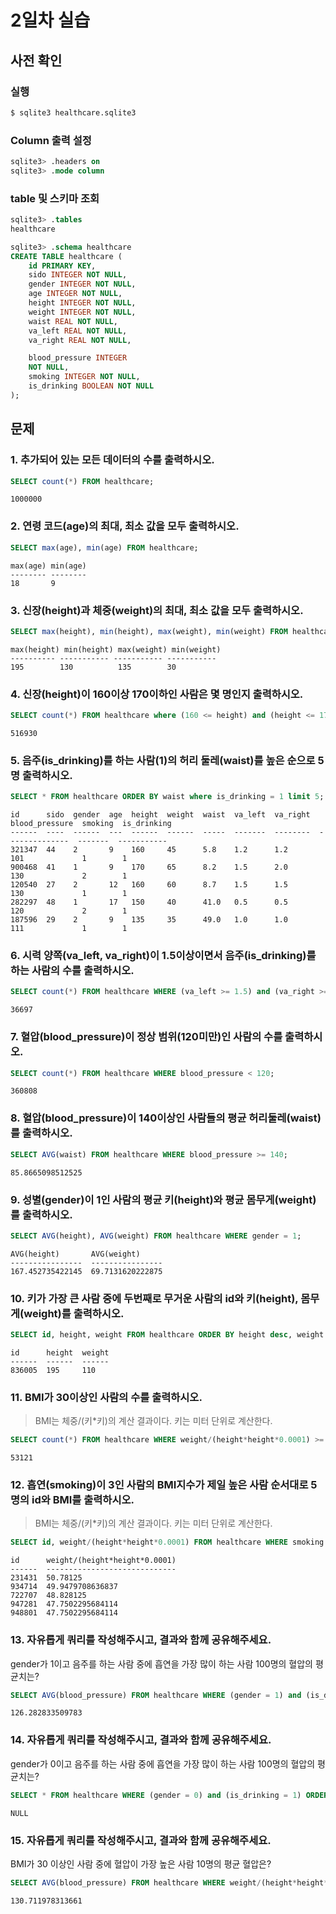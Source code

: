# 2일차 실습

## 사전 확인

### 실행

```bash
$ sqlite3 healthcare.sqlite3 
```

### Column 출력 설정

```sql
sqlite3> .headers on 
sqlite3> .mode column
```

### table 및 스키마 조회

```sql
sqlite3> .tables
healthcare

sqlite3> .schema healthcare
CREATE TABLE healthcare (
    id PRIMARY KEY,        
    sido INTEGER NOT NULL, 
    gender INTEGER NOT NULL,
    age INTEGER NOT NULL,  
    height INTEGER NOT NULL,
    weight INTEGER NOT NULL,
    waist REAL NOT NULL,   
    va_left REAL NOT NULL, 
    va_right REAL NOT NULL,

    blood_pressure INTEGER 
    NOT NULL,
    smoking INTEGER NOT NULL,
    is_drinking BOOLEAN NOT NULL
);
```

## 문제

### 1. 추가되어 있는 모든 데이터의 수를 출력하시오.

```sql
SELECT count(*) FROM healthcare;
```

```
1000000
```

### 2. 연령 코드(age)의 최대, 최소 값을 모두 출력하시오. 

```sql
SELECT max(age), min(age) FROM healthcare;
```

```
max(age) min(age)
-------- --------
18       9
```

### 3. 신장(height)과 체중(weight)의 최대, 최소 값을 모두 출력하시오.

```sql
SELECT max(height), min(height), max(weight), min(weight) FROM healthcare;
```

```
max(height) min(height) max(weight) min(weight)
---------- ----------- ----------- -----------
195        130          135        30
```

### 4. 신장(height)이 160이상 170이하인 사람은 몇 명인지 출력하시오.

```sql
SELECT count(*) FROM healthcare where (160 <= height) and (height <= 170);
```

```
516930
```

### 5. 음주(is_drinking)를 하는 사람(1)의 허리 둘레(waist)를 높은 순으로 5명 출력하시오. 

```sql
SELECT * FROM healthcare ORDER BY waist where is_drinking = 1 limit 5;
```

```
id      sido  gender  age  height  weight  waist  va_left  va_right  blood_pressure  smoking  is_drinking
------  ----  ------  ---  ------  ------  -----  -------  --------  --------------  -------  -----------
321347  44    2       9    160     45      5.8    1.2      1.2       101             1        1
900468  41    1       9    170     65      8.2    1.5      2.0       130             2        1
120540  27    2       12   160     60      8.7    1.5      1.5       130             1        1
282297  48    1       17   150     40      41.0   0.5      0.5       120             2        1
187596  29    2       9    135     35      49.0   1.0      1.0       111             1        1
```

### 6. 시력 양쪽(va_left, va_right)이 1.5이상이면서 음주(is_drinking)를 하는 사람의 수를 출력하시오.

```sql
SELECT count(*) FROM healthcare WHERE (va_left >= 1.5) and (va_right >= 1.5) and (is_drinking = 1);
```

```
36697
```

### 7. 혈압(blood_pressure)이 정상 범위(120미만)인 사람의 수를 출력하시오.

```sql
SELECT count(*) FROM healthcare WHERE blood_pressure < 120;
```

```
360808
```

### 8. 혈압(blood_pressure)이 140이상인 사람들의 평균 허리둘레(waist)를 출력하시오.

```sql
SELECT AVG(waist) FROM healthcare WHERE blood_pressure >= 140;
```

```
85.8665098512525
```

### 9. 성별(gender)이 1인 사람의 평균 키(height)와 평균 몸무게(weight)를 출력하시오.

```sql
SELECT AVG(height), AVG(weight) FROM healthcare WHERE gender = 1;
```

```
AVG(height)       AVG(weight)
----------------  ----------------
167.452735422145  69.7131620222875

```

### 10. 키가 가장 큰 사람 중에 두번째로 무거운 사람의 id와 키(height), 몸무게(weight)를 출력하시오.

```sql
SELECT id, height, weight FROM healthcare ORDER BY height desc, weight desc limit 1 OFFSET 1;
```

```
id      height  weight
------  ------  ------
836005  195     110
```

### 11. BMI가 30이상인 사람의 수를 출력하시오. 

> BMI는 체중/(키*키)의 계산 결과이다. 
> 키는 미터 단위로 계산한다.

```sql
SELECT count(*) FROM healthcare WHERE weight/(height*height*0.0001) >= 30;
```

```
53121
```

### 12. 흡연(smoking)이 3인 사람의 BMI지수가 제일 높은 사람 순서대로 5명의 id와 BMI를 출력하시오.

> BMI는 체중/(키*키)의 계산 결과이다. 
> 키는 미터 단위로 계산한다.

```sql
SELECT id, weight/(height*height*0.0001) FROM healthcare WHERE smoking = 3 ORDER BY weight/(height*height*0.0001) DESC LIMIT 5;
```

```
id      weight/(height*height*0.0001)
------  -----------------------------
231431  50.78125
934714  49.9479708636837
722707  48.828125
947281  47.7502295684114
948801  47.7502295684114
```

### 13. 자유롭게 쿼리를 작성해주시고, 결과와 함께 공유해주세요.

gender가 1이고 음주를 하는 사람 중에 흡연을 가장 많이 하는 사람 100명의 혈압의 평균치는?
```sql
SELECT AVG(blood_pressure) FROM healthcare WHERE (gender = 1) and (is_drinking = 1) ORDER BY smoking DESC limit 100;
```

```
126.282833509783
```

### 14. 자유롭게 쿼리를 작성해주시고, 결과와 함께 공유해주세요.
gender가 0이고 음주를 하는 사람 중에 흡연을 가장 많이 하는 사람 100명의 혈압의 평균치는?
```sql
SELECT * FROM healthcare WHERE (gender = 0) and (is_drinking = 1) ORDER BY smoking DESC limit 100;
```

```
NULL
```

### 15. 자유롭게 쿼리를 작성해주시고, 결과와 함께 공유해주세요.
BMI가 30 이상인 사람 중에 혈압이 가장 높은 사람 10명의 평균 혈압은?
```sql
SELECT AVG(blood_pressure) FROM healthcare WHERE weight/(height*height*0.0001) >= 30 ORDER BY blood_pressure DESC LIMIT 10;
```

```
130.711978313661
```
